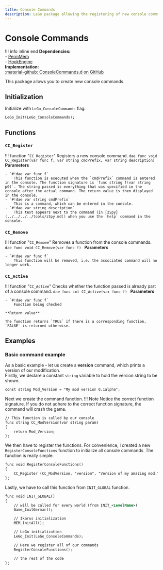 ```yaml
---
title: Console Commands
description: LeGo package allowing the registering of new console commands
---
```

# Console Commands

!!! info inline end
    **Dependencies:**<br/>
    - [PermMem](../tools/permmem.md)<br/>
    - [HookEngine](../tools/hook_engine.md)<br/>
    **Implementation:**<br/>
    [:material-github: ConsoleCommands.d on GitHub](https://github.com/Lehona/LeGo/blob/dev/ConsoleCommands.d)

This package allows you to create new console commands.

## Initialization
Initialize with `LeGo_ConsoleCommands` flag.
```dae
LeGo_Init(LeGo_ConsoleCommands);
```

## Functions

### `CC_Register`
!!! function "`CC_Register`"
    Registers a new console command.
    ```dae
    func void CC_Register(var func f, var string cmdPrefix, var string description)
    ```
    **Parameters**

    - `#!dae var func f`  
        This function is executed when the `cmdPrefix` command is entered in the console. The function signature is `func string f(var string p0)`. The string passed is everything that was specified in the console after the actual command. The return value is then displayed in the console.
    - `#!dae var string cmdPrefix`  
        This is a command, which can be entered in the console.
    - `#!dae var string description`  
        This text appears next to the command (in [zSpy](../../../../tools/zSpy.md)) when you use the `help` command in the console.

### `CC_Remove`
!!! function "`CC_Remove`"
    Removes a function from the console commands.
    ```dae
    func void CC_Remove(var func f)
    ```
    **Parameters**

    - `#!dae var func f`  
        This function will be removed, i.e. the associated command will no longer work.

### `CC_Active`
!!! function "`CC_Active`"
    Checks whether the function passed is already part of a console command.
    ```dae
    func int CC_Active(var func f)
    ```
    **Parameters**

    - `#!dae var func f`  
        Function being checked

    **Return value**

    The function returns `TRUE` if there is a corresponding function, `FALSE` is returned otherwise.

## Examples

### Basic command example
As a basic example - let us create a **version** command, which prints a version of our modification.  
Firstly, we declare a constant `string` variable to hold the version string to be shown.
```dae
const string Mod_Version = "My mod version 0.1alpha";
```
Next we create the command function.
!!! Note
    Notice the correct function signature. If you do not adhere to the correct function signature, the command will crash the game.

```dae
// This function is called by our console
func string CC_ModVersion(var string param)
{
    return Mod_Version;
};
```
We then have to register the functions. For convenience, I created a new `RegisterConsoleFunctions` function to initialize all console commands. The function is really simple.
```dae
func void RegisterConsoleFunctions()
{
    CC_Register (CC_ModVersion, "version", "Version of my amazing mod.");
};
```
Lastly, we have to call this function from `INIT_GLOBAL` function.
```dae
func void INIT_GLOBAL()
{
    // will be called for every world (from INIT_<LevelName>)
    Game_InitGerman();

    // Ikarus initialization
    MEM_InitAll();

    // LeGo initialization
    LeGo_Init(LeGo_ConsoleCommands);

    // Here we register all of our commands
    RegisterConsoleFunctions();
    
    // the rest of the code 
};
```
